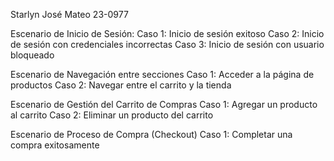 Starlyn José Mateo 23-0977


Escenario de Inicio de Sesión:
Caso 1: Inicio de sesión exitoso
Caso 2: Inicio de sesión con credenciales incorrectas
Caso 3: Inicio de sesión con usuario bloqueado

Escenario de Navegación entre secciones
Caso 1: Acceder a la página de productos
Caso 2: Navegar entre el carrito y la tienda

Escenario de Gestión del Carrito de Compras
Caso 1: Agregar un producto al carrito
Caso 2: Eliminar un producto del carrito

Escenario de Proceso de Compra (Checkout)
Caso 1: Completar una compra exitosamente

